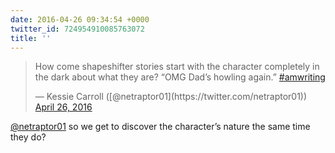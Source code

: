```yaml
---
date: 2016-04-26 09:34:54 +0000
twitter_id: 724954910085763072
title: ''
---
```


<blockquote class="twitter-tweet"><p lang="en" dir="ltr">How come shapeshifter stories start with the character completely in the dark about what they are? “OMG Dad’s howling again.” <a href="https://twitter.com/hashtag/amwriting?src=hash&amp;ref_src=twsrc%5Etfw">#amwriting</a></p>&mdash; Kessie Carroll ([@netraptor01](https://twitter.com/netraptor01)) <a href="https://twitter.com/netraptor01/status/724953053200289792?ref_src=twsrc%5Etfw">April 26, 2016</a></blockquote>
<script async src="https://platform.twitter.com/widgets.js" charset="utf-8"></script>

[@netraptor01](https://twitter.com/netraptor01) so we get to discover the character’s nature the same time they do?
